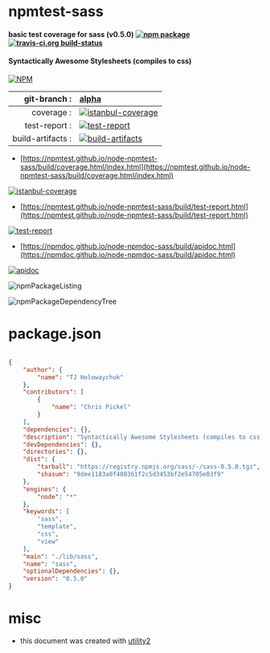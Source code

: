 # npmtest-sass

#### basic test coverage for  sass (v0.5.0)  [![npm package](https://img.shields.io/npm/v/npmtest-sass.svg?style=flat-square)](https://www.npmjs.org/package/npmtest-sass) [![travis-ci.org build-status](https://api.travis-ci.org/npmtest/node-npmtest-sass.svg)](https://travis-ci.org/npmtest/node-npmtest-sass)

#### Syntactically Awesome Stylesheets (compiles to css)

[![NPM](https://nodei.co/npm/sass.png?downloads=true&downloadRank=true&stars=true)](https://www.npmjs.com/package/sass)

| git-branch : | [alpha](https://github.com/npmtest/node-npmtest-sass/tree/alpha)|
|--:|:--|
| coverage : | [![istanbul-coverage](https://npmtest.github.io/node-npmtest-sass/build/coverage.badge.svg)](https://npmtest.github.io/node-npmtest-sass/build/coverage.html/index.html)|
| test-report : | [![test-report](https://npmtest.github.io/node-npmtest-sass/build/test-report.badge.svg)](https://npmtest.github.io/node-npmtest-sass/build/test-report.html)|
| build-artifacts : | [![build-artifacts](https://npmtest.github.io/node-npmtest-sass/glyphicons_144_folder_open.png)](https://github.com/npmtest/node-npmtest-sass/tree/gh-pages/build)|

- [https://npmtest.github.io/node-npmtest-sass/build/coverage.html/index.html](https://npmtest.github.io/node-npmtest-sass/build/coverage.html/index.html)

[![istanbul-coverage](https://npmtest.github.io/node-npmtest-sass/build/screenCapture.buildCi.browser.%252Ftmp%252Fbuild%252Fcoverage.lib.html.png)](https://npmtest.github.io/node-npmtest-sass/build/coverage.html/index.html)

- [https://npmtest.github.io/node-npmtest-sass/build/test-report.html](https://npmtest.github.io/node-npmtest-sass/build/test-report.html)

[![test-report](https://npmtest.github.io/node-npmtest-sass/build/screenCapture.buildCi.browser.%252Ftmp%252Fbuild%252Ftest-report.html.png)](https://npmtest.github.io/node-npmtest-sass/build/test-report.html)

- [https://npmdoc.github.io/node-npmdoc-sass/build/apidoc.html](https://npmdoc.github.io/node-npmdoc-sass/build/apidoc.html)

[![apidoc](https://npmdoc.github.io/node-npmdoc-sass/build/screenCapture.buildCi.browser.%252Ftmp%252Fbuild%252Fapidoc.html.png)](https://npmdoc.github.io/node-npmdoc-sass/build/apidoc.html)

![npmPackageListing](https://npmtest.github.io/node-npmtest-sass/build/screenCapture.npmPackageListing.svg)

![npmPackageDependencyTree](https://npmtest.github.io/node-npmtest-sass/build/screenCapture.npmPackageDependencyTree.svg)



# package.json

```json

{
    "author": {
        "name": "TJ Holowaychuk"
    },
    "contributors": [
        {
            "name": "Chris Pickel"
        }
    ],
    "dependencies": {},
    "description": "Syntactically Awesome Stylesheets (compiles to css)",
    "devDependencies": {},
    "directories": {},
    "dist": {
        "tarball": "https://registry.npmjs.org/sass/-/sass-0.5.0.tgz",
        "shasum": "9dee1183a0f400361f2c5d3453bf2e54705e03f9"
    },
    "engines": {
        "node": "*"
    },
    "keywords": [
        "sass",
        "template",
        "css",
        "view"
    ],
    "main": "./lib/sass",
    "name": "sass",
    "optionalDependencies": {},
    "version": "0.5.0"
}
```



# misc
- this document was created with [utility2](https://github.com/kaizhu256/node-utility2)
